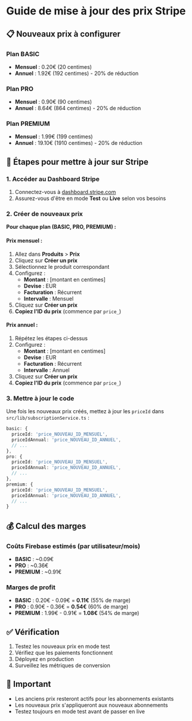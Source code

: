# Guide de mise à jour des prix Stripe

## 📋 Nouveaux prix à configurer

### Plan BASIC
- **Mensuel** : 0.20€ (20 centimes)
- **Annuel** : 1.92€ (192 centimes) - 20% de réduction

### Plan PRO  
- **Mensuel** : 0.90€ (90 centimes)
- **Annuel** : 8.64€ (864 centimes) - 20% de réduction

### Plan PREMIUM
- **Mensuel** : 1.99€ (199 centimes)
- **Annuel** : 19.10€ (1910 centimes) - 20% de réduction

## 🔧 Étapes pour mettre à jour sur Stripe

### 1. Accéder au Dashboard Stripe
1. Connectez-vous à [dashboard.stripe.com](https://dashboard.stripe.com)
2. Assurez-vous d'être en mode **Test** ou **Live** selon vos besoins

### 2. Créer de nouveaux prix
**Pour chaque plan (BASIC, PRO, PREMIUM) :**

#### Prix mensuel :
1. Allez dans **Produits** > **Prix**
2. Cliquez sur **Créer un prix**
3. Sélectionnez le produit correspondant
4. Configurez :
   - **Montant** : [montant en centimes]
   - **Devise** : EUR
   - **Facturation** : Récurrent
   - **Intervalle** : Mensuel
5. Cliquez sur **Créer un prix**
6. **Copiez l'ID du prix** (commence par `price_`)

#### Prix annuel :
1. Répétez les étapes ci-dessus
2. Configurez :
   - **Montant** : [montant en centimes]
   - **Devise** : EUR
   - **Facturation** : Récurrent
   - **Intervalle** : Annuel
3. Cliquez sur **Créer un prix**
4. **Copiez l'ID du prix** (commence par `price_`)

### 3. Mettre à jour le code
Une fois les nouveaux prix créés, mettez à jour les `priceId` dans `src/lib/subscriptionService.ts` :

```typescript
basic: {
  priceId: 'price_NOUVEAU_ID_MENSUEL',
  priceIdAnnual: 'price_NOUVEAU_ID_ANNUEL',
  // ...
},
pro: {
  priceId: 'price_NOUVEAU_ID_MENSUEL',
  priceIdAnnual: 'price_NOUVEAU_ID_ANNUEL',
  // ...
},
premium: {
  priceId: 'price_NOUVEAU_ID_MENSUEL',
  priceIdAnnual: 'price_NOUVEAU_ID_ANNUEL',
  // ...
}
```

## 💰 Calcul des marges

### Coûts Firebase estimés (par utilisateur/mois)
- **BASIC** : ~0.09€
- **PRO** : ~0.36€  
- **PREMIUM** : ~0.91€

### Marges de profit
- **BASIC** : 0.20€ - 0.09€ = **0.11€** (55% de marge)
- **PRO** : 0.90€ - 0.36€ = **0.54€** (60% de marge)
- **PREMIUM** : 1.99€ - 0.91€ = **1.08€** (54% de marge)

## ✅ Vérification
1. Testez les nouveaux prix en mode test
2. Vérifiez que les paiements fonctionnent
3. Déployez en production
4. Surveillez les métriques de conversion

## 🚨 Important
- Les anciens prix resteront actifs pour les abonnements existants
- Les nouveaux prix s'appliqueront aux nouveaux abonnements
- Testez toujours en mode test avant de passer en live



